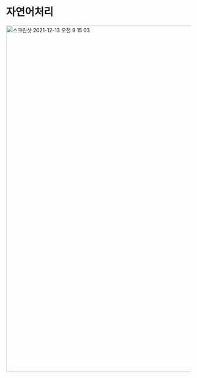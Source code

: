 # 자연어처리
<img width="942" alt="스크린샷 2021-12-13 오전 9 15 03" src="https://user-images.githubusercontent.com/89058117/145735469-0b64591d-7bbd-4fca-8631-02f1c0c80eef.png">
